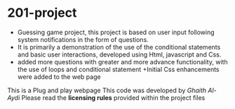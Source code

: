 # 201-project
+ Guessing game project, this project is based on user input following system notifications in the form of questions.
+ It is primarily a demonstration of the use of the conditional statements and basic user interactions, developed using Html, javascript and Css.
+ added more questions with greater and more advance functionality, with the use of loops and conditional statement
+Initial Css enhancements were added to the web page

This is a Plug and play webpage 
This code was developed by *Ghaith Al-Aydi*
Please read the **licensing rules** provided within the project files
